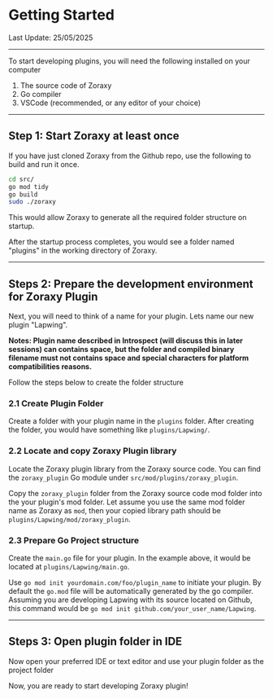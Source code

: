 # Getting Started

Last Update: 25/05/2025

---

To start developing plugins, you will need the following installed on your computer

1. The source code of Zoraxy 
2. Go compiler
3. VSCode (recommended, or any editor of your choice)

---

## Step 1: Start Zoraxy at least once

If you have just cloned Zoraxy from the Github repo, use the following to build and run it once.

```bash
cd src/
go mod tidy
go build
sudo ./zoraxy
```

This would allow Zoraxy to generate all the required folder structure on startup. 

After the startup process completes, you would see a folder named "plugins" in the working directory of Zoraxy.

---

## Steps 2: Prepare the development environment for Zoraxy Plugin

Next, you will need to think of a name for your plugin. Lets name our new plugin "Lapwing". 

**Notes: Plugin name described in Introspect (will discuss this in later sessions) can contains space, but the folder and compiled binary filename must not contains space and special characters for platform compatibilities reasons.**

Follow the steps below to create the folder structure

### 2.1 Create Plugin Folder

Create a folder with your plugin name in the `plugins` folder. After creating the folder, you would have something like `plugins/Lapwing/`. 

### 2.2 Locate and copy Zoraxy Plugin library

Locate the Zoraxy plugin library from the Zoraxy source code. You can find the `zoraxy_plugin` Go module under `src/mod/plugins/zoraxy_plugin`. 

Copy the `zoraxy_plugin` folder from the Zoraxy source code mod folder into the your plugin's mod folder. Let assume you use the same mod folder name as Zoraxy as `mod`, then your copied library path should be `plugins/Lapwing/mod/zoraxy_plugin`. 

### 2.3 Prepare Go Project structure

Create the `main.go` file for your plugin. In the example above, it would be located at `plugins/Lapwing/main.go`. 

Use `go mod init yourdomain.com/foo/plugin_name` to initiate your plugin. By default the `go.mod` file will be automatically generated by the go compiler. Assuming you are developing Lapwing with its source located on Github, this command would be `go mod init github.com/your_user_name/Lapwing`. 

---

## Steps 3: Open plugin folder in IDE

Now open your preferred IDE or text editor and use your plugin folder as the project folder

Now, you are ready to start developing Zoraxy plugin!